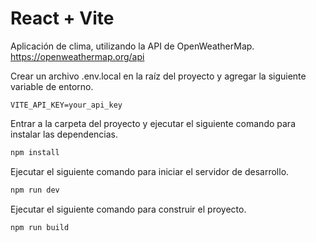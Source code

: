 # React + Vite

Aplicación de clima, utilizando la API de OpenWeatherMap.
https://openweathermap.org/api

Crear un archivo .env.local en la raíz del proyecto y agregar la siguiente variable de entorno.
```env
VITE_API_KEY=your_api_key
```

Entrar a la carpeta del proyecto y ejecutar el siguiente comando para instalar las dependencias.
```bash
npm install
```

Ejecutar el siguiente comando para iniciar el servidor de desarrollo.
```bash
npm run dev
```

Ejecutar el siguiente comando para construir el proyecto.
```bash
npm run build
```




<!-- Aplicación de clima usando la API de WeatherAPI.
http://api.weatherapi.com/v1/current.json?aqi=no -->

